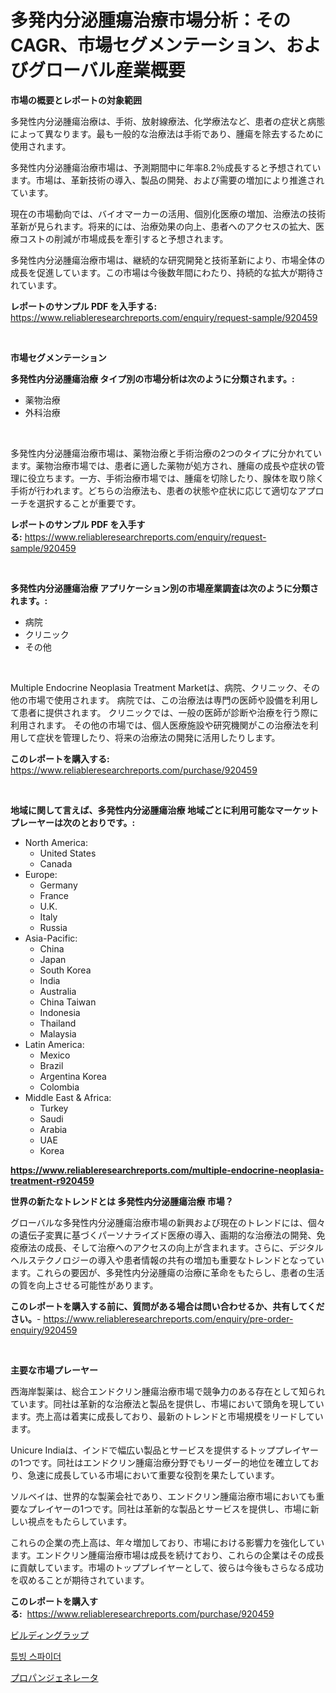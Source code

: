 <p><h1>多発内分泌腫瘍治療市場分析：そのCAGR、市場セグメンテーション、およびグローバル産業概要</h1></p><p><strong>市場の概要とレポートの対象範囲</strong></p>
<p><p>多発性内分泌腫瘍治療は、手術、放射線療法、化学療法など、患者の症状と病態によって異なります。最も一般的な治療法は手術であり、腫瘍を除去するために使用されます。</p><p>多発性内分泌腫瘍治療市場は、予測期間中に年率8.2％成長すると予想されています。市場は、革新技術の導入、製品の開発、および需要の増加により推進されています。</p><p>現在の市場動向では、バイオマーカーの活用、個別化医療の増加、治療法の技術革新が見られます。将来的には、治療効果の向上、患者へのアクセスの拡大、医療コストの削減が市場成長を牽引すると予想されます。</p><p>多発性内分泌腫瘍治療市場は、継続的な研究開発と技術革新により、市場全体の成長を促進しています。この市場は今後数年間にわたり、持続的な拡大が期待されています。</p></p>
<p><strong>レポートのサンプル PDF を入手する:</strong> <a href="https://www.reliableresearchreports.com/enquiry/request-sample/920459">https://www.reliableresearchreports.com/enquiry/request-sample/920459</a></p>
<p>&nbsp;</p>
<p><strong>市場セグメンテーション</strong></p>
<p><strong>多発性内分泌腫瘍治療 タイプ別の市場分析は次のように分類されます。:</strong></p>
<p><ul><li>薬物治療</li><li>外科治療</li></ul></p>
<p>&nbsp;</p>
<p><p>多発性内分泌腫瘍治療市場は、薬物治療と手術治療の2つのタイプに分かれています。薬物治療市場では、患者に適した薬物が処方され、腫瘍の成長や症状の管理に役立ちます。一方、手術治療市場では、腫瘍を切除したり、腺体を取り除く手術が行われます。どちらの治療法も、患者の状態や症状に応じて適切なアプローチを選択することが重要です。</p></p>
<p><strong>レポートのサンプル PDF を入手する:</strong>&nbsp;<a href="https://www.reliableresearchreports.com/enquiry/request-sample/920459">https://www.reliableresearchreports.com/enquiry/request-sample/920459</a></p>
<p>&nbsp;</p>
<p><strong> 多発性内分泌腫瘍治療 アプリケーション別の市場産業調査は次のように分類されます。:</strong></p>
<p><ul><li>病院</li><li>クリニック</li><li>その他</li></ul></p>
<p>&nbsp;</p>
<p><p>Multiple Endocrine Neoplasia Treatment Marketは、病院、クリニック、その他の市場で使用されます。 病院では、この治療法は専門の医師や設備を利用して患者に提供されます。 クリニックでは、一般の医師が診断や治療を行う際に利用されます。 その他の市場では、個人医療施設や研究機関がこの治療法を利用して症状を管理したり、将来の治療法の開発に活用したりします。</p></p>
<p><strong>このレポートを購入する:</strong>&nbsp; <a href="https://www.reliableresearchreports.com/purchase/920459">https://www.reliableresearchreports.com/purchase/920459</a></p>
<p>&nbsp;</p>
<p><strong>地域に関して言えば、多発性内分泌腫瘍治療 地域ごとに利用可能なマーケットプレーヤーは次のとおりです。:</strong></p>
<p><ul>
    <li>
        North America:
        <ul>
            <li>United States</li>
            <li>Canada</li>
        </ul>
    </li>
    <li>
        Europe:
        <ul>
            <li>Germany</li>
            <li>France</li>
            <li>U.K.</li>
            <li>Italy</li>
            <li>Russia</li>
        </ul>
    </li>
    <li>
        Asia-Pacific:
        <ul>
            <li>China</li>
            <li>Japan</li>
            <li>South Korea</li>
            <li>India</li>
            <li>Australia</li>
            <li>China Taiwan</li>
            <li>Indonesia</li>
            <li>Thailand</li>
            <li>Malaysia</li>
        </ul>
    </li>
    <li>
        Latin America:
        <ul>
            <li>Mexico</li>
            <li>Brazil</li>
            <li>Argentina Korea</li>
            <li>Colombia</li>
        </ul>
    </li>
    <li>
        Middle East & Africa:
        <ul>
            <li>Turkey</li>
            <li>Saudi</li>
            <li>Arabia</li>
            <li>UAE</li>
            <li>Korea</li>
        </ul>
    </li>
    </ul></p>
<p><strong><a href="https://www.reliableresearchreports.com/multiple-endocrine-neoplasia-treatment-r920459">https://www.reliableresearchreports.com/multiple-endocrine-neoplasia-treatment-r920459</a></strong>&nbsp;</p>
<p><strong>世界の新たなトレンドとは 多発性内分泌腫瘍治療 市場？</strong></p>
<p><p>グローバルな多発性内分泌腫瘍治療市場の新興および現在のトレンドには、個々の遺伝子変異に基づくパーソナライズド医療の導入、画期的な治療法の開発、免疫療法の成長、そして治療へのアクセスの向上が含まれます。さらに、デジタルヘルステクノロジーの導入や患者情報の共有の増加も重要なトレンドとなっています。これらの要因が、多発性内分泌腫瘍の治療に革命をもたらし、患者の生活の質を向上させる可能性があります。</p></p>
<p><strong>このレポートを購入する前に、質問がある場合は問い合わせるか、共有してください。</strong>- <a href="https://www.reliableresearchreports.com/enquiry/pre-order-enquiry/920459">https://www.reliableresearchreports.com/enquiry/pre-order-enquiry/920459</a></p>
<p>&nbsp;</p>
<p><strong>主要な市場プレーヤー</strong></p>
<p><p>西海岸製薬は、総合エンドクリン腫瘍治療市場で競争力のある存在として知られています。同社は革新的な治療法と製品を提供し、市場において頭角を現しています。売上高は着実に成長しており、最新のトレンドと市場規模をリードしています。</p><p>Unicure Indiaは、インドで幅広い製品とサービスを提供するトッププレイヤーの1つです。同社はエンドクリン腫瘍治療分野でもリーダー的地位を確立しており、急速に成長している市場において重要な役割を果たしています。</p><p>ソルベイは、世界的な製薬会社であり、エンドクリン腫瘍治療市場においても重要なプレイヤーの1つです。同社は革新的な製品とサービスを提供し、市場に新しい視点をもたらしています。</p><p>これらの企業の売上高は、年々増加しており、市場における影響力を強化しています。エンドクリン腫瘍治療市場は成長を続けており、これらの企業はその成長に貢献しています。市場のトッププレイヤーとして、彼らは今後もさらなる成功を収めることが期待されています。</p></p>
<p><strong>このレポートを購入する:</strong>&nbsp;&nbsp;<a href="https://www.reliableresearchreports.com/purchase/920459">https://www.reliableresearchreports.com/purchase/920459</a></p>
<p><p><a href="https://medium.com/@oswaldoavarro768546/%E3%83%93%E3%83%AB%E3%81%AE%E3%83%A9%E3%83%83%E3%83%97%E5%B8%82%E5%A0%B4%E3%81%AE%E3%82%A4%E3%83%B3%E3%82%B5%E3%82%A4%E3%83%88-%E5%B8%82%E5%A0%B4%E5%8B%95%E5%90%91-%E6%88%90%E9%95%B7-2024%E5%B9%B4%E3%81%8B%E3%82%892031%E5%B9%B4%E3%81%BE%E3%81%A7%E3%81%AE%E4%BA%88%E6%B8%AC-45373c4c6c5f">ビルディングラップ</a></p><p><a href="https://medium.com/@tarynhermanii/%ED%8A%9C%EB%B9%99-%EC%8A%A4%ED%8C%8C%EC%9D%B4%EB%8D%94-%EC%8B%9C%EC%9E%A5-%EC%8B%9C%EC%9E%A5-%EC%A0%90%EC%9C%A0%EC%9C%A8-%EC%8B%9C%EC%9E%A5-%EB%8F%99%ED%96%A5-%EB%B0%8F-%EB%AF%B8%EB%9E%98-%EC%84%B1%EC%9E%A5-%ED%83%90%EA%B5%AC-5c3acebe54d4">튜빙 스파이더</a></p><p><a href="https://medium.com/@nicosmitham2023/%E3%83%97%E3%83%AD%E3%83%91%E3%83%B3%E7%99%BA%E9%9B%BB%E6%A9%9F%E5%B8%82%E5%A0%B4%E8%AA%BF%E6%9F%BB%E3%83%AC%E3%83%9D%E3%83%BC%E3%83%88-%E3%81%9D%E3%81%AE%E6%AD%B4%E5%8F%B2%E3%81%A82031%E5%B9%B4%E3%81%BE%E3%81%A7%E3%81%AE%E4%BA%88%E6%B8%AC-83b8ff9f2016">プロパンジェネレータ</a></p></p>